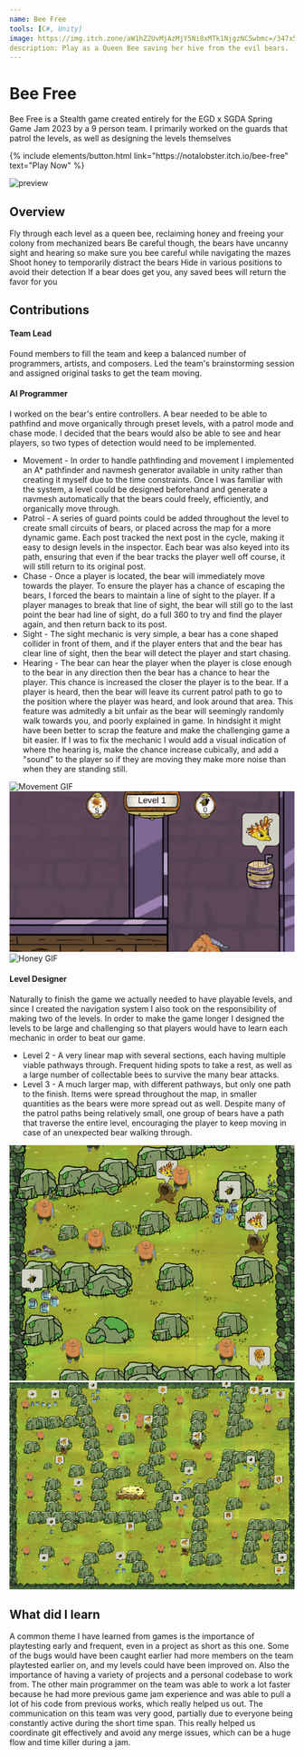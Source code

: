 ```yaml
---
name: Bee Free
tools: [C#, Unity]
image: https://img.itch.zone/aW1hZ2UvMjAzMjY5Ni8xMTk1NjgzNC5wbmc=/347x500/kmjMWP.png
description: Play as a Queen Bee saving her hive from the evil bears.
---
```


# Bee Free

Bee Free is a Stealth game created entirely for the EGD x SGDA Spring Game Jam 2023 by a 9 person team. I primarily worked on the guards that patrol the levels, as well as designing the levels themselves

<p class="text-center">
{% include elements/button.html link="https://notalobster.itch.io/bee-free" text="Play Now" %}
</p>

![preview](https://img.itch.zone/aW1hZ2UvMjAzMjY5Ni8xMTk1NjgzNC5wbmc=/347x500/kmjMWP.png)

## Overview

Fly through each level as a queen bee, reclaiming honey and freeing your colony from mechanized bears
Be careful though, the bears have uncanny sight and hearing so make sure you bee careful while navigating the mazes
Shoot honey to temporarily distract the bears
Hide in various positions to avoid their detection
If a bear does get you, any saved bees will return the favor for you


## Contributions

#### Team Lead
Found members to fill the team and keep a balanced number of programmers, artists, and composers. Led the team's brainstorming session and assigned original tasks to get the team moving.
#### AI Programmer
I worked on the bear's entire controllers. A bear needed to be able to pathfind and move organically through preset levels, with a patrol mode and chase mode. I decided that the bears would also be able to see and hear players, so two types of detection would need to be implemented.
* Movement - In order to handle pathfinding and movement I implemented an A* pathfinder and navmesh generator available in unity rather than creating it myself due to the time constraints. Once I was familiar with the system, a level could be designed beforehand and generate a navmesh automatically that the bears could freely, efficiently, and organically move through. 
* Patrol - A series of guard points could be added throughout the level to create small circuits of bears, or placed across the map for a more dynamic game. Each post tracked the next post in the cycle, making it easy to design levels in the inspector. Each bear was also keyed into its path, ensuring that even if the bear tracks the player well off course, it will still return to its original post.
* Chase - Once a player is located, the bear will immediately move towards the player. To ensure the player has a chance of escaping the bears, I forced the bears to maintain a line of sight to the player. If a player manages to break that line of sight, the bear will still go to the last point the bear had line of sight, do a full 360 to try and find the player again, and then return back to its post.
* Sight - The sight mechanic is very simple, a bear has a cone shaped collider in front of them, and if the player enters that and the bear has clear line of sight, then the bear will detect the player and start chasing.
* Hearing - The bear can hear the player when the player is close enough to the bear in any direction then the bear has a chance to hear the player. This chance is increased the closer the player is to the bear. If a player is heard, then the bear will leave its current patrol path to go to the position where the player was heard, and look around that area. This feature was admitedly a bit unfair as the bear will seemingly randomly walk towards you, and poorly explained in game. In hindsight it might have been better to scrap the feature and make the challenging game a bit easier. If I was to fix the mechanic I would add a visual indication of where the hearing is, make the chance increase cubically, and add a "sound" to the player so if they are moving they make more noise than when they are standing still.

![Movement GIF](/assets/BeeFree/Basic.gif)
![Hiding GIF](/assets/BeeFree/Hiding.gif)
![Honey GIF](/assets/BeeFree/Honey.gif)

#### Level Designer
Naturally to finish the game we actually needed to have playable levels, and since I created the navigation system I also took on the responsibility of making two of the levels. In order to make the game longer I designed the levels to be large and challenging so that players would have to learn each mechanic in order to beat our game.
* Level 2 - A very linear map with several sections, each having multiple viable pathways through. Frequent hiding spots to take a rest, as well as a large number of collectable bees to survive the many bear attacks.
* Level 3 - A much larger map, with different pathways, but only one path to the finish. Items were spread throughout the map, in smaller quantities as the bears were more spread out as well. Despite many of the patrol paths being relatively small, one group of bears have a path that traverse the entire level, encouraging the player to keep moving in case of an unexpected bear walking through.

![Level2](/assets/BeeFree/Level2.png)
![Level3](/assets/BeeFree/Level3.png)

## What did I learn

A common theme I have learned from games is the importance of playtesting early and frequent, even in a project as short as this one. Some of the bugs would have been caught earlier had more members on the team playtested earlier on, and my levels could have been improved on.
Also the importance of having a variety of projects and a personal codebase to work from. The other main programmer on the team was able to work a lot faster because he had more previous game jam experience and was able to pull a lot of his code from previous works, which really helped us out.
The communication on this team was very good, partially due to everyone being constantly active during the short time span. This really helped us coordinate git effectively and avoid any merge issues, which can be a huge flow and time killer during a jam.
